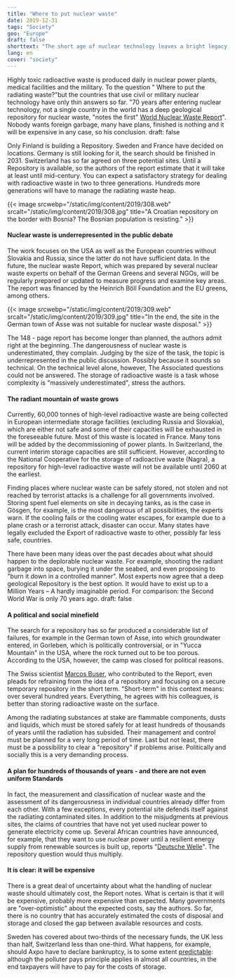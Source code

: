 ```yaml
---
title: "Where to put nuclear waste"
date: 2019-12-31
tags: "Society"
geo: "Europe"
draft: false
shorttext: "The short age of nuclear technology leaves a bright legacy. The burden of this Inheritance is underestimated."
lang: en
cover: "society"
---
```


Highly toxic radioactive waste is produced daily in nuclear power plants, medical facilities and the military. To the question " Where to put the radiating waste?"but the countries that use civil or military nuclear technology have only thin answers so far. "70 years after entering nuclear technology, not a single country in the world has a deep geological repository for nuclear waste, "notes the first" [World Nuclear Waste Report](/static/downloads/World_Nuclear_Waste_Report_2019_Focus_Europe_0.pdf "THE WORLD NUCLEAR WASTE REPORT 2019")". Nobody wants foreign garbage, many have plans, finished is nothing and it will be expensive in any case, so his conclusion.
draft: false

Only Finland is building a Repository. Sweden and France have decided on locations. Germany is still looking for it, the search should be finished in 2031. Switzerland has so far agreed on three potential sites. Until a Repository is available, so the authors of the report estimate that it will take at least until mid-century. You can expect a satisfactory strategy for dealing with radioactive waste in two to three generations. Hundreds more generations will have to manage the radiating waste heap.

{{< image srcwebp="/static/img/content/2019/308.web" srcalt="/static/img/content/2019/308.jpg" title="A Croatian repository on the border with Bosnia? The Bosnian population is resisting." >}}

#### Nuclear waste is underrepresented in the public debate

The work focuses on the USA as well as the European countries without Slovakia and Russia, since the latter do not have sufficient data. In the future, the nuclear waste Report, which was prepared by several nuclear waste experts on behalf of the German Greens and several NGOs, will be regularly prepared or updated to measure progress and examine key areas. The report was financed by the Heinrich Böll Foundation and the EU greens, among others.

{{< image srcwebp="/static/img/content/2019/309.web" srcalt="/static/img/content/2019/309.jpg" title="In the end, the site in the German town of Asse was not suitable for nuclear waste disposal." >}}

The 148 - page report has become longer than planned, the authors admit right at the beginning. The dangerousness of nuclear waste is underestimated, they complain. Judging by the size of the task, the topic is underrepresented in the public discussion. Possibly because it sounds so technical. On the technical level alone, however, The Associated questions could not be answered. The storage of radioactive waste is a task whose complexity is "massively underestimated", stress the authors.

#### The radiant mountain of waste grows

Currently, 60,000 tonnes of high-level radioactive waste are being collected in European intermediate storage facilities (excluding Russia and Slovakia), which are either not safe and some of their capacities will be exhausted in the foreseeable future. Most of this waste is located in France. Many tons will be added by the decommissioning of power plants. In Switzerland, the current interim storage capacities are still sufficient. However, according to the National Cooperative for the storage of radioactive waste (Nagra), a repository for high-level radioactive waste will not be available until 2060 at the earliest.

Finding places where nuclear waste can be safely stored, not stolen and not reached by terrorist attacks is a challenge for all governments involved. Storing spent fuel elements on site in decaying tanks, as is the case in Gösgen, for example, is the most dangerous of all possibilities, the experts warn. If the cooling fails or the cooling water escapes, for example due to a plane crash or a terrorist attack, disaster can occur. Many states have legally excluded the Export of radioactive waste to other, possibly far less safe, countries.

There have been many ideas over the past decades about what should happen to the deplorable nuclear waste. For example, shooting the radiant garbage into space, burying it under the seabed, and even proposing to "burn it down in a controlled manner". Most experts now agree that a deep geological Repository is the best option. It would have to exist up to a Million Years – A hardly imaginable period. For comparison: the Second World War is only 70 years ago.
draft: false

#### A political and social minefield

The search for a repository has so far produced a considerable list of failures, for example in the German town of Asse, into which groundwater entered, in Gorleben, which is politically controversial, or in "Yucca Mountain" in the USA, where the rock turned out to be too porous. According to the USA, however, the camp was closed for political reasons.

The Swiss scientist [Marcos Buser](https://www.woz.ch/-9919 "Man muss die Entsorgung völlig neu denken"), who contributed to the Report, even pleads for refraining from the idea of a repository and focusing on a secure temporary repository in the short term. "Short-term" in this context means: over several hundred years. Everything, he agrees with his colleagues, is better than storing radioactive waste on the surface.

Among the radiating substances at stake are flammable components, dusts and liquids, which must be stored safely for at least hundreds of thousands of years until the radiation has subsided. Their management and control must be planned for a very long period of time. Last but not least, there must be a possibility to clear a "repository" if problems arise. Politically and socially this is a very demanding process.

#### A plan for hundreds of thousands of years - and there are not even uniform Standards

In fact, the measurement and classification of nuclear waste and the assessment of its dangerousness in individual countries already differ from each other. With a few exceptions, every potential site defends itself against the radiating contaminated sites. In addition to the misjudgments at previous sites, the claims of countries that have not yet used nuclear power to generate electricity come up. Several African countries have announced, for example, that they want to use nuclear power until a resilient energy supply from renewable sources is built up, reports "[Deutsche Welle](https://www.dw.com/en/what-happens-to-nuclear-waste-from-power-plants/a-51216359 "What happens to nuclear waste from power plants?")". The repository question would thus multiply.

#### It is clear: it will be expensive

There is a great deal of uncertainty about what the handling of nuclear waste should ultimately cost, the Report notes. What is certain is that it will be expensive, probably more expensive than expected. Many governments are "over-optimistic" about the expected costs, say the authors. So far, there is no country that has accurately estimated the costs of disposal and storage and closed the gap between available resources and costs.

Sweden has covered about two-thirds of the necessary funds, the UK less than half, Switzerland less than one-third. What happens, for example, should Axpo have to declare bankruptcy, is to some extent [predictable](https://www.nuclearwaste.info/ende-des-kantonalen-akw-modells/ "Pleite: und was dann? Das Ende des kantonalen AKW-Modells"): although the polluter pays principle applies in almost all countries, in the end taxpayers will have to pay for the costs of storage.

